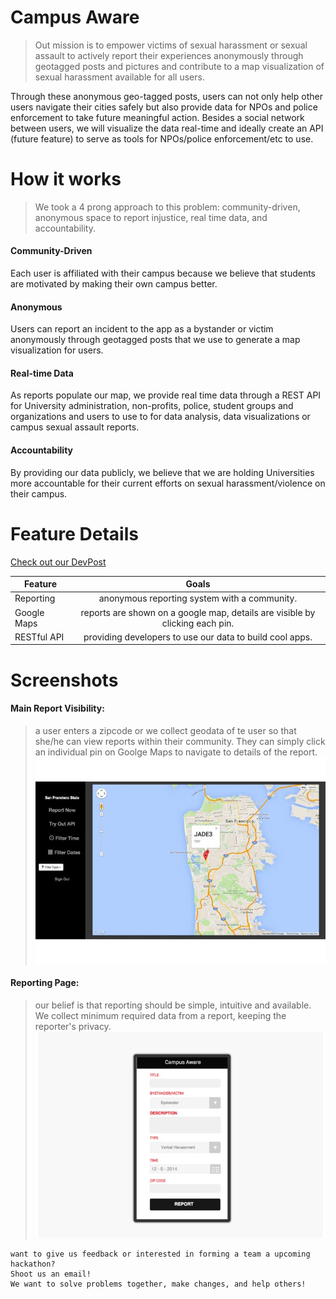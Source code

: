 # Campus Aware

> Out mission is to empower victims of sexual harassment or sexual assault to actively report their experiences anonymously through geotagged posts and pictures and contribute to a map visualization of sexual harassment available for all users. 

Through these anonymous geo-tagged posts, users can not only help other users navigate their cities safely but also provide data for NPOs and police enforcement to take future meaningful action. Besides a social network between users, we will visualize the data real-time and ideally create an API (future feature) to serve as tools for NPOs/police enforcement/etc  to use.




# How it works
> We took a 4 prong approach to this problem: community-driven, anonymous space to report injustice, real time data, and accountability.

#### Community-Driven
Each user is affiliated with their campus because we believe that students are motivated by making their own campus better.

#### Anonymous
Users can report an incident to the app as a bystander or victim anonymously through geotagged posts that we use to generate a map visualization for users.

#### Real-time Data
As reports populate our map, we provide real time data through a REST API for University administration, non-profits, police, student groups and organizations and users to use to for data analysis, data visualizations or campus sexual assault reports.

#### Accountability
By providing our data publicly, we believe that we are holding Universities more accountable for their current efforts on sexual harassment/violence on their campus.



# Feature Details
[Check out our DevPost](http://devpost.com/software/visualizing-tool)

| Feature       | Goals                                        |
| ------------- |:--------------------------------------------:|
| Reporting     | anonymous reporting system with a community. |
| Google Maps   | reports are shown on a google map, details are visible by clicking each pin.|
| RESTful API   | providing developers to use our data to build cool apps.|



# Screenshots

#### Main Report Visibility: 
> a user enters a zipcode or we collect geodata of te user so that she/he can view reports within their community. They can simply click an individual pin on Goolge Maps to navigate to details of the report.
![alt text](https://github.com/graceeunbekim/CampusAware/blob/master/image/main_image.jpg "Main Page")

#### Reporting Page: 
> our belief is that reporting should be simple, intuitive and available. We collect minimum required data from a report, keeping the reporter's privacy.
![alt text](https://github.com/graceeunbekim/CampusAware/blob/master/image/report_page.jpg "Reporting Page")





```
want to give us feedback or interested in forming a team a upcoming hackathon? 
Shoot us an email! 
We want to solve problems together, make changes, and help others!
```
